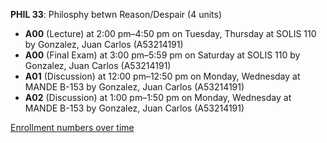 **PHIL 33**: Philosphy betwn Reason/Despair (4 units)

- **A00** (Lecture) at 2:00 pm–4:50 pm on Tuesday, Thursday at SOLIS 110 by Gonzalez, Juan Carlos (A53214191)
- **A00** (Final Exam) at 3:00 pm–5:59 pm on Saturday at SOLIS 110 by Gonzalez, Juan Carlos (A53214191)
- **A01** (Discussion) at 12:00 pm–12:50 pm on Monday, Wednesday at MANDE B-153 by Gonzalez, Juan Carlos (A53214191)
- **A02** (Discussion) at 1:00 pm–1:50 pm on Monday, Wednesday at MANDE B-153 by Gonzalez, Juan Carlos (A53214191)

[Enrollment numbers over time](./PHIL33.tsv)
